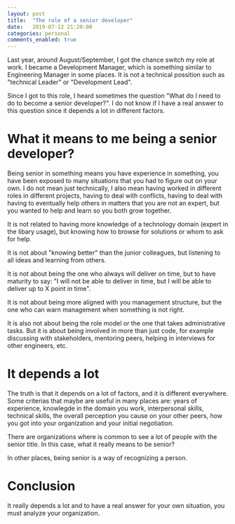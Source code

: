 ```yaml
---
layout: post
title:  "The role of a senior developer"
date:   2019-07-12 21:20:00
categories: personal
comments_enabled: true
---
```


Last year, around August/September, I got the chance switch my role at work. I became a Development Manager, which is something similar to Engineering Manager in some places. It is not a technical possition such as "technical Leader" or  "Development Lead". 

Since I got to this role, I heard sometimes the question "What do I need to do to become a senior developer?". I do not know if I have a real answer to this question since it depends a lot in different factors.

# What it means to me being a senior developer?

Being senior in something means you have experience in something, you have been exposed to many situations that you had to figure out on your own. I do not mean just technically, I also mean having worked in different roles in different projects, having to deal with conflicts, having to deal with having to eventually help others in matters that you are not an expert, but you wanted to help and learn so you both grow together.

It is not related to having more knowledge of a technology domain (expert in the libary usage), but knowing how to browse for solutions or whom to ask for help.

It is not about "knowing better" than the junior colleagues, but listening to all ideas and learning from others.

It is not about being the one who always will deliver on time, but to have maturity to say: "I will not be able to deliver in time, but I will be able to deliver up to X point in time".

It is not about being more aligned with you management structure, but the one who can warn management when something is not right.

It is also not about being the role model or the one that takes administrative tasks. But it is about being involved in more than just code, for example discussing with stakeholders, mentoring peers, helping in interviews for other engineers, etc.

# It depends a lot

The truth is that it depends on a lot of factors, and it is different everywhere. Some criterias that maybe are useful in many places are: years of experience, knowlegde in the domain you work, interpersonal skills, technical skills, the overall perception you cause on your other peers, how you got into your organization and your initial negotiation.

There are organizations where is common to see a lot of people with the senior title. In this case, what it really means to be senior?

In other places, being senior is a way of recognizing a person.

# Conclusion

It really depends a lot and to have a real answer for your own situation, you must analyze your organization.